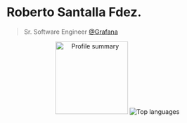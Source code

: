# Roberto Santalla Fdez.

> Sr. Software Engineer [@Grafana](https://github.com/grafana/)

<div style="margin: auto; text-align: center">
    <span>
        <img alt="Profile summary" height="165" src="https://github-readme-stats.vercel.app/api?username=roobre&show_icons=true&title_color=adbac7&text_color=adbac7&border_color=373e47&icon_color=539bf5&bg_color=22272e" />
    </span>
    <span>
        <img alt="Top languages" src="https://github-readme-stats.vercel.app/api/top-langs/?username=roobre&layout=compact&title_color=adbac7&text_color=adbac7&border_color=373e47&bg_color=22272e" />
    </span>
</div>
